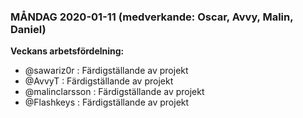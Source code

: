 ### MÅNDAG 2020-01-11 (medverkande: Oscar, Avvy, Malin, Daniel) 


**Veckans arbetsfördelning:**
- @sawariz0r      : Färdigställande av projekt
- @AvvyT          : Färdigställande av projekt
- @malinclarsson  : Färdigställande av projekt
- @Flashkeys      : Färdigställande av projekt